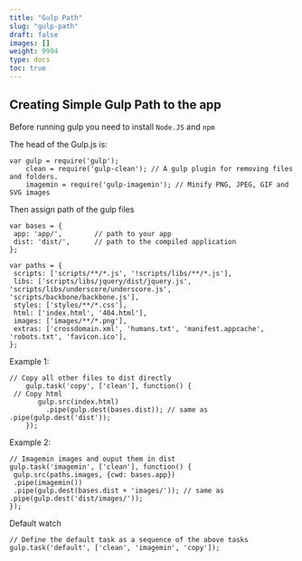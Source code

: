```yaml
---
title: "Gulp Path"
slug: "gulp-path"
draft: false
images: []
weight: 9994
type: docs
toc: true
---
```


## Creating Simple Gulp Path to the app
Before running gulp you need to install `Node.JS` and `npm`

The head of the Gulp.js is:

    var gulp = require('gulp');
        clean = require('gulp-clean'); // A gulp plugin for removing files and folders.
        imagemin = require('gulp-imagemin'); // Minify PNG, JPEG, GIF and SVG images

Then assign path of the gulp files

    var bases = {
     app: 'app/',        // path to your app
     dist: 'dist/',      // path to the compiled application
    };

    var paths = {
     scripts: ['scripts/**/*.js', '!scripts/libs/**/*.js'],
     libs: ['scripts/libs/jquery/dist/jquery.js', 'scripts/libs/underscore/underscore.js', 'scripts/backbone/backbone.js'],
     styles: ['styles/**/*.css'],
     html: ['index.html', '404.html'],
     images: ['images/**/*.png'],
     extras: ['crossdomain.xml', 'humans.txt', 'manifest.appcache', 'robots.txt', 'favicon.ico'],
    };

Example 1:

    // Copy all other files to dist directly
        gulp.task('copy', ['clean'], function() {
     // Copy html
           gulp.src(index.html)
             .pipe(gulp.dest(bases.dist)); // same as .pipe(gulp.dest('dist'));
        });

Example 2:

    // Imagemin images and ouput them in dist
    gulp.task('imagemin', ['clean'], function() {
     gulp.src(paths.images, {cwd: bases.app})
     .pipe(imagemin())
     .pipe(gulp.dest(bases.dist + 'images/')); // same as .pipe(gulp.dest('dist/images/'));
    });

Default watch

    // Define the default task as a sequence of the above tasks
    gulp.task('default', ['clean', 'imagemin', 'copy']);


